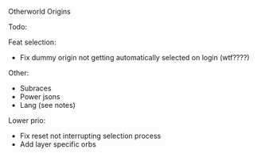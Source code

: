 
Otherworld Origins

Todo:

Feat selection:
- Fix dummy origin not getting automatically selected on login (wtf????)

Other:
- Subraces
- Power jsons
- Lang (see notes)

Lower prio:
- Fix reset not interrupting selection process
- Add layer specific orbs

